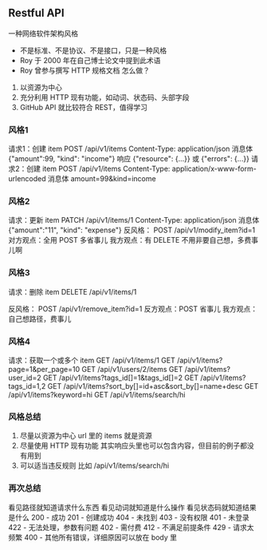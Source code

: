 ## Restful API
一种网络软件架构风格
- 不是标准、不是协议、不是接口，只是一种风格
- Roy 于 2000 年在自己博士论文中提到此术语
- Roy 曾参与撰写 HTTP 规格文档
怎么做？
1. 以资源为中心
2. 充分利用 HTTP 现有功能，如动词、状态码、头部字段
3. GitHub API 就比较符合 REST，值得学习
### 风格1
请求1：创建 item
POST /api/v1/items
Content-Type: application/json
消息体 {"amount":99, "kind": "income"}
响应 {"resource": {...}} 或 {"errors": {...}}
请求2：创建 item
POST /api/v1/items
Content-Type: application/x-www-form-urlencoded
消息体 amount=99&kind=income
### 风格2
请求：更新 item
PATCH /api/v1/items/1
Content-Type: application/json
消息体 {"amount":"11", "kind": "expense"}
反风格：
POST /api/v1/modify_item?id=1
对方观点：全用 POST 多省事儿
我方观点：有 DELETE 不用非要自己想，多费事儿啊
### 风格3
请求：删除 item
DELETE /api/v1/items/1

反风格：
POST /api/v1/remove_item?id=1
反方观点：POST 省事儿
我方观点：自己想路径，费事儿
### 风格4
请求：获取一个或多个 item
GET /api/v1/items/1
GET /api/v1/items?page=1&per_page=10
GET /api/v1/users/2/items
GET /api/v1/items?user_id=2
GET /api/v1/items?tags_id[]=1&tags_id[]=2
GET /api/v1/items?tags_id=1,2
GET /api/v1/items?sort_by[]=id+asc&sort_by[]=name+desc
GET /api/v1/items?keyword=hi
GET /api/v1/items/search/hi
### 风格总结
1. 尽量以资源为中心
url 里的 items 就是资源
2. 尽量使用 HTTP 现有功能
其实响应头里也可以包含内容，但目前的例子都没有用到
3. 可以适当违反规则
比如 /api/v1/items/search/hi
### 再次总结
看见路径就知道请求什么东西
看见动词就知道是什么操作
看见状态码就知道结果是什么
200 - 成功      201 - 创建成功
404 - 未找到    403 - 没有权限    401 - 未登录
422 - 无法处理，参数有问题         402 - 需付费
412 - 不满足前提条件               429 - 请求太频繁
400 - 其他所有错误，详细原因可以放在 body 里
